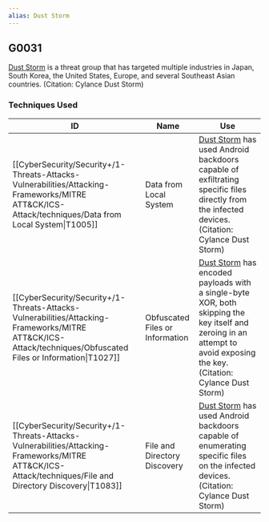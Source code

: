 ```yaml
---
alias: Dust Storm
---
```


## G0031

[Dust Storm](https://attack.mitre.org/groups/G0031) is a threat group that has targeted multiple industries in Japan, South Korea, the United States, Europe, and several Southeast Asian countries. (Citation: Cylance Dust Storm)


### Techniques Used

| ID | Name | Use |
| --- | --- | --- |
| [[CyberSecurity/Security+/1-Threats-Attacks-Vulnerabilities/Attacking-Frameworks/MITRE ATT&CK/ICS-Attack/techniques/Data from Local System\|T1005]] | Data from Local System | [Dust Storm](https://attack.mitre.org/groups/G0031) has used Android backdoors capable of exfiltrating specific files directly from the infected devices.(Citation: Cylance Dust Storm) |
| [[CyberSecurity/Security+/1-Threats-Attacks-Vulnerabilities/Attacking-Frameworks/MITRE ATT&CK/ICS-Attack/techniques/Obfuscated Files or Information\|T1027]] | Obfuscated Files or Information | [Dust Storm](https://attack.mitre.org/groups/G0031) has encoded payloads with a single-byte XOR, both skipping the key itself and zeroing in an attempt to avoid exposing the key.(Citation: Cylance Dust Storm) |
| [[CyberSecurity/Security+/1-Threats-Attacks-Vulnerabilities/Attacking-Frameworks/MITRE ATT&CK/ICS-Attack/techniques/File and Directory Discovery\|T1083]] | File and Directory Discovery | [Dust Storm](https://attack.mitre.org/groups/G0031) has used Android backdoors capable of enumerating specific files on the infected devices.(Citation: Cylance Dust Storm) |
